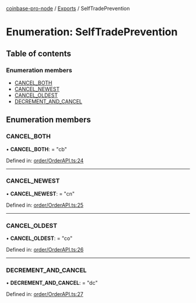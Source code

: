 [coinbase-pro-node](../README.md) / [Exports](../modules.md) / SelfTradePrevention

# Enumeration: SelfTradePrevention

## Table of contents

### Enumeration members

- [CANCEL_BOTH](selftradeprevention.md#cancel_both)
- [CANCEL_NEWEST](selftradeprevention.md#cancel_newest)
- [CANCEL_OLDEST](selftradeprevention.md#cancel_oldest)
- [DECREMENT_AND_CANCEL](selftradeprevention.md#decrement_and_cancel)

## Enumeration members

### CANCEL_BOTH

• **CANCEL_BOTH**: = "cb"

Defined in: [order/OrderAPI.ts:24](https://github.com/bennycode/coinbase-pro-node/blob/1018fbd/src/order/OrderAPI.ts#L24)

---

### CANCEL_NEWEST

• **CANCEL_NEWEST**: = "cn"

Defined in: [order/OrderAPI.ts:25](https://github.com/bennycode/coinbase-pro-node/blob/1018fbd/src/order/OrderAPI.ts#L25)

---

### CANCEL_OLDEST

• **CANCEL_OLDEST**: = "co"

Defined in: [order/OrderAPI.ts:26](https://github.com/bennycode/coinbase-pro-node/blob/1018fbd/src/order/OrderAPI.ts#L26)

---

### DECREMENT_AND_CANCEL

• **DECREMENT_AND_CANCEL**: = "dc"

Defined in: [order/OrderAPI.ts:27](https://github.com/bennycode/coinbase-pro-node/blob/1018fbd/src/order/OrderAPI.ts#L27)
